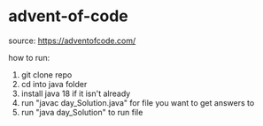 # advent-of-code

source: https://adventofcode.com/

how to run:
1. git clone repo
2. cd into java folder
3. install java 18 if it isn't already
4. run "javac day_Solution.java" for file you want to get answers to
5. run "java day_Solution" to run file